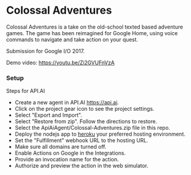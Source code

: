 # Colossal Adventures #



Colossal Adventures is a take on the old-school texted based adventure games. The game has been reimagined for Google Home, using voice commands to navigate and take action on your quest. 

Submission for Google I/O 2017.

Demo video:
https://youtu.be/Zi2GVUFnVzA

### Setup ###

Steps for API.AI

* Create a new agent in API.AI https://api.ai.
* Click on the project gear icon to see the project settings.
* Select "Export and Import".
* Select "Restore from zip". Follow the directions to restore.
* Select the ApiAiAgent/Colossal-Adventures.zip file in this repo.
* Deploy the nodejs app to [heroku](https://www.heroku.com/) your preferred hosting environment.
* Set the "Fulfillment" webhook URL to the hosting URL.
* Make sure all domains are turned off.
* Enable Actions on Google in the Integrations.
* Provide an invocation name for the action.
* Authorize and preview the action in the web simulator.